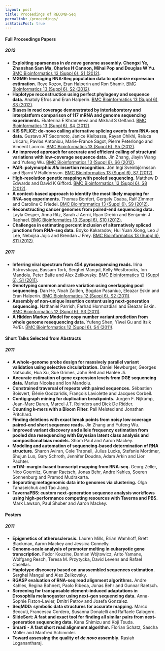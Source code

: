 ```yaml
---
layout: post
title: Proceedings of RECOMB-Seq
permalink: /proceedings/
isStaticPost: true
---
```


#### Full Proceedings Papers

##### 2012

  - **Exploiting sparseness in *de novo* genome assembly. Chengxi Ye, Zhanshan Sam Ma, Charles H Cannon, Mihai Pop and Douglas W Yu.** [BMC Bioinformatics 13 (Suppl 6), S1 (2012)](https://bmcbioinformatics.biomedcentral.com/articles/10.1186/1471-2105-13-S6-S1).
  - **MGMR: leveraging RNA-Seq population data to optimize expression estimation.** Roye Rozov, Eran Halperin and Ron Shamir. [BMC Bioinformatics 13 (Suppl 6), S2 (2012)](https://bmcbioinformatics.biomedcentral.com/articles/10.1186/1471-2105-13-S6-S2).
  - **Haplotype reconstruction using perfect phylogeny and sequence data.** Anatoly Efros and Eran Halperin. [BMC Bioinformatics 13 (Suppl 6), S3 (2012)](https://bmcbioinformatics.biomedcentral.com/articles/10.1186/1471-2105-13-S6-S3).
  - **Biases in read coverage demonstrated by interlaboratory and interplatform comparison of 117 mRNA and genome sequencing experiments.** Ekaterina E Khrameeva and Mikhail S Gelfand. [BMC Bioinformatics 13 (Suppl 6), S4 (2012)](https://bmcbioinformatics.biomedcentral.com/articles/10.1186/1471-2105-13-S6-S4).
  - **KIS SPLICE: de-novo calling alternative splicing events from RNA-seq data.** Gustavo AT Sacomoto, Janice Kielbassa, Rayan Chikhi, Raluca Uricaru, Pavlos Antoniou, Marie-France Sagot,   Pierre Peterlongo and Vincent Lacroix. [BMC Bioinformatics 13 (Suppl 6), S5 (2012)](https://bmcbioinformatics.biomedcentral.com/articles/10.1186/1471-2105-13-S6-S5).
  - **An improved approach for accurate and efficient calling of structural variations with low-coverage sequence data.** Jin Zhang, Jiayin Wang and Yufeng Wu. [BMC Bioinformatics 13 (Suppl 6), S6 (2012)](https://bmcbioinformatics.biomedcentral.com/articles/10.1186/1471-2105-13-S6-S6).
  - **PAIR: polymorphic *Alu* insertion recognition.** Jón Ingi Sveinbjörnsson and Bjarni V Halldórsson. [BMC Bioinformatics 13 (Suppl 6), S7 (2012)](https://bmcbioinformatics.biomedcentral.com/articles/10.1186/1471-2105-13-S6-S7).
  - **High-resolution genetic mapping with pooled sequencing.** Matthew D Edwards and David K Gifford. [BMC Bioinformatics 13 (Suppl 6), S8 (2012)](https://bmcbioinformatics.biomedcentral.com/articles/10.1186/1471-2105-13-S6-S8).
  - **A context-based approach to identify the most likely mapping for RNA-seq experiments.** Thomas Bonfert, Gergely Csaba, Ralf Zimmer and Caroline C Friedel. [BMC Bioinformatics 13 (Suppl 6), S9 (2012)](https://bmcbioinformatics.biomedcentral.com/articles/10.1186/1471-2105-13-S6-S9).
  - **Reconstructing cancer genomes from paired-end sequencing data.** Layla Oesper, Anna Ritz, Sarah J Aerni, Ryan Drebin and Benjamin J Raphael. [BMC Bioinformatics 13 (Suppl 6), S10 (2012)](https://bmcbioinformatics.biomedcentral.com/articles/10.1186/1471-2105-13-S6-S10).
  - **Challenges in estimating percent inclusion of alternatively spliced junctions from RNA-seq data.** Boyko Kakaradov, Hui Yuan Xiong, Leo J Lee, Nebojsa Jojic and Brendan J Frey. [BMC Bioinformatics 13 (Suppl 6), S11 (2012)](https://bmcbioinformatics.biomedcentral.com/articles/10.1186/1471-2105-13-S6-S11).

##### 2011

  - **Inferring viral spectrum from 454 pyrosequencing reads.** Irina Astrovskaya, Bassam Tork, Serghei Mangul, Kelly Westbrooks, Ion Mandoiu, Peter Balfe and Alex Zelikovsky. [BMC Bioinformatics 12 (Suppl 6), S1 (2011)](https://bmcbioinformatics.biomedcentral.com/articles/10.1186/1471-2105-12-S6-S1).
  - **Genotyping common and rare variation using overlapping pool sequencing.** Dan He, Noah Zaitlen, Bogdan Pasaniuc, Eleazar Eskin and Eran Halperin. [BMC Bioinformatics 12 (Suppl 6), S2 (2011)](https://bmcbioinformatics.biomedcentral.com/articles/10.1186/1471-2105-12-S6-S2).
  - **Assembly of non-unique insertion content using next-generation sequencing.** Nathaniel Parrish, Farhad Hormozdiari and Eleazar Eskin. [BMC Bioinformatics 12 (Suppl 6), S3 (2011)](https://bmcbioinformatics.biomedcentral.com/articles/10.1186/1471-2105-12-S6-S3).
  - **A Hidden Markov Model for copy number variant prediction from whole genome resequencing data.** Yufeng Shen, Yiwei Gu and Itsik Pe'Er. [BMC Bioinformatics 12 (Suppl 6), S4 (2011)](https://bmcbioinformatics.biomedcentral.com/articles/10.1186/1471-2105-12-S6-S4).


#### Short Talks Selected from Abstracts

##### 2011

  - **A whole-genome probe design for massively parallel variant validation using selective circularization.** Daniel Newburger, Georges Natsoulis, Hua Xu, Sue Grimes, John Bell and Hanlee Ji.
  - **Accurate estimation of gene expression levels from DGE sequencing data.** Marius Nicolae and Ion Mandoiu.
  - **Constrained traversal of repeats with paired sequences.** Sébastien Boisvert, Élénie Godzaridis, François Laviolette and Jacques Corbeil.
  - **Contig graph mining for duplication breakpoints.** Jurgen F. Nijkamp, Jean-Marc Daran, Marcel J.T. Reinders and Dick De Ridder.
  - **Counting k-mers with a Bloom Filter.** Pall Melsted and Jonathan Pritchard.
  - **Finding deletions with exact break points from noisy low coverage paired-end short sequence reads.** Jin Zhang and Yufeng Wu.
  - **Improved variant discovery and allele frequency estimation from pooled dna resequencing with Bayesian latent class analysis and compositional bias models.** Shom Paul and Aaron Mackey.
  - **Modeling and automation of sequencing-based determination of RNA structure.** Sharon Aviran, Cole Trapnell, Julius Lucks, Stefanie Mortimer, Shujun Luo, Gary Schroth, Jennifer Doudna, Adam Arkin and Lior Pachter.
  - **mTiM: margin-based transcript mapping from RNA-seq.** Georg Zeller, Nico Goernitz, Gunnar Raetsch, Jonas Behr, Andre Kahles, Soeren Sonnenburg and Pramod Mudrakarta.
  - **Separating metagenomic data into genomes via clustering.** Olga Tanaseichuk and Tao Jiang.
  - **TavernaPBS: custom next-generation sequence analysis workflows using high-performance computing resources with Taverna and PBS.** Mark Lawson, Paul Shuber and Aaron Mackey.


#### Posters

##### 2011

  - **Epigenetics of atherosclerosis.** Lauren Mills, Brian Wamhoff, Brett Blackman, Aaron Mackey and Jessica Connelly.
  - **Genome-scale analysis of promoter melting in eukaryotic gene transcription.** Fedor Kouzine, Damian Wójtowicz, Arito Yamane, Wolfgang Resch, Teresa M. Przytycka, David Levens and Rafael Casellas.
  - **Haplotype discovery based on unassembled sequences estimation.** Serghei Mangul and Alex Zelikovsky.
  - **RGASP evaluation of RNA-seq read alignment algorithms.** Andre Kahles, Regina Bohnert, Paolo Ribeca, Jonas Behr and Gunnar Raetsch.
  - **Screening for transposable element-induced adaptations in Drosophila melanogaster using next-gen sequencing data.** Anna-Sophie Fiston-Lavier, Dmitri Petrov and Josefa Gonzalez.
  - **SeqMDD: symbolic data structures for accurate mapping.** Marco Beccuti, Francesca Cordero, Susanna Donatelli and Raffaele Calogero.
  - **SlideSort: A fast and exact tool for finding all similar pairs from next-generation sequencing data.** Kana Shimizu and Koji Tsuda.
  - **Smarti - A fast short read alignment algorithm.** Florian Schatz, Sascha Möller and Manfred Schimmler.
  - **Toward assessing the quality of *de novo* assembly.** Rasiah Loganantharaj.

